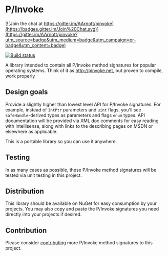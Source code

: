 P/Invoke
=======

[![Join the chat at https://gitter.im/AArnott/pinvoke](https://badges.gitter.im/Join%20Chat.svg)](https://gitter.im/AArnott/pinvoke?utm_source=badge&utm_medium=badge&utm_campaign=pr-badge&utm_content=badge)

[![Build status](https://ci.appveyor.com/api/projects/status/idu56hy4jwytxd3x?svg=true)](https://ci.appveyor.com/project/AArnott/pinvoke)

A library intended to contain all P/Invoke method signatures for popular operating systems.
Think of it as http://pinvoke.net, but proven to compile, work properly

## Design goals

Provide a slightly higher than lowest level API for P/Invoke signatures.
For example, instead of `IntPtr` parameters and `uint` flags, you'll see `SafeHandle`-derived
types as parameters and flags `enum` types. API documentation will be provided via XML doc comments
for easy reading with Intellisense, along with links to the describing pages on MSDN
or elsewhere as applicable.

This is a portable library so you can use it anywhere.

## Testing
In as many cases as possible, these P/Invoke method signatures will be tested via unit testing in this project.

## Distribution
This library should be available on NuGet for easy consumption by your projects.
You may also copy and paste the P/Invoke signatures you need directly into your projects if desired. 

## Contribution
Please consider [contributing](CONTRIB.txt) more P/Invoke method signatures to this project.
